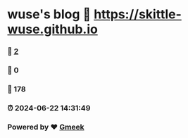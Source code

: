 # wuse's blog :link: https://skittle-wuse.github.io 
### :page_facing_up: [2](https://skittle-wuse.github.io/tag.html) 
### :speech_balloon: 0 
### :hibiscus: 178 
### :alarm_clock: 2024-06-22 14:31:49 
### Powered by :heart: [Gmeek](https://github.com/Meekdai/Gmeek)
